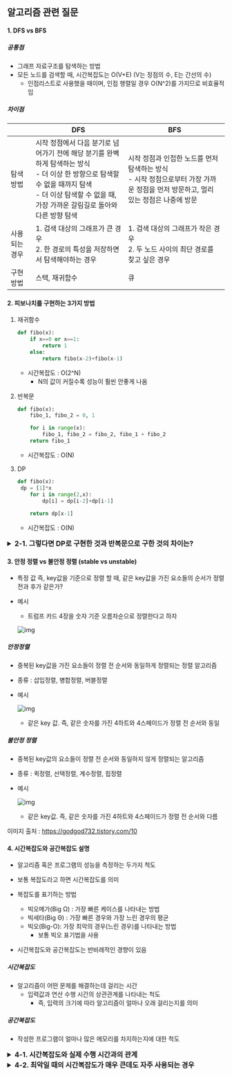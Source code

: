 ## 알고리즘 관련 질문

#### 1. DFS vs BFS

##### 공통점

- 그래프 자료구조를 탐색하는 방법
- 모든 노드를 검색할 때, 시간복잡도는 O(V+E) (V는 정점의 수, E는 간선의 수)
  - 인접리스트로 사용했을 때이며, 인접 행렬일 경우 O(N^2)를 가지므로 비효율적임

##### 차이점

|               | DFS                                                          | BFS                                                          |
| ------------- | ------------------------------------------------------------ | ------------------------------------------------------------ |
| 탐색 방법     | 시작 정점에서 다음 분기로 넘어가기 전에 해당 분기를 완벽하게 탐색하는 방식<br />- 더 이상 한 방향으로 탐색할 수 없을 때까지 탐색<br />- 더 이상 탐색할 수 없을 때, 가장 가까운 갈림길로 돌아와 다른 방향 탐색 | 시작 정점과 인접한 노드를 먼저 탐색하는 방식<br />- 시작 정점으로부터 가장 가까운 정점을 먼저 방문하고, 멀리 있는 정점은 나중에 방문 |
| 사용되는 경우 | 1. 검색 대상의 그래프가 큰 경우<br />2. 한 경로의 특성을 저장하면서 탐색해야하는 경우 | 1. 검색 대상의 그래프가 작은 경우<br />2. 두 노드 사이의 최단 경로를 찾고 싶은 경우 |
| 구현 방법     | 스택, 재귀함수                                               | 큐                                                           |





#### 2. 피보나치를 구현하는 3가지 방법

1. 재귀함수

   ```python
   def fibo(x):
       if x==0 or x==1:
           return 1
       else:
           return fibo(x-2)+fibo(x-1)
   ```

   - 시간복잡도 : O(2^N)
     - N의 값이 커질수록 성능이 훨씬 안좋게 나옴

   

2. 반복문

   ```python
   def fibo(x):
       fibo_1, fibo_2 = 0, 1
   
       for i in range(x):
           fibo_1, fibo_2 = fibo_2, fibo_1 + fibo_2
       return fibo_1
   ```

   - 시간복잡도 : O(N)

   

3. DP

   ```python
   def fibo(x):
   	dp = [1]*x
       for i in range(2,x):
           dp[i] = dp[i-2]+dp[i-1]
       
       return dp[x-1]
   ```

   - 시간복잡도 : O(N)

   

<details>
<summary style="font-size: 16px; font-weight: bold;">2-1. 그렇다면 DP로 구현한 것과 반복문으로 구한 것의 차이는?</summary>
<div markdown="1">
  <ul>
      <li>DP로 구한 경우, 한번 값을 구하고 난 뒤에 다시 구할 때는 O(1)만에 구할 수 있음</li>
      <br>
      <li>즉, fibo(N)의 값을 한번 구하고 난 뒤에, N보다 작은 경우 역시도 O(1)만에 구할 수 있음</li>
  </ul> 
</div>
</details> 



#### 3. 안정 정렬 vs 불안정 정렬 (stable vs unstable)

- 특정 값 즉, key값을 기준으로 정렬 할 때, 같은 key값을 가진 요소들의 순서가 정렬 전과 후가 같은가?

- 예시 

  - 트럼프 카드 4장을 숫자 기준 오름차순으로 정렬한다고 하자

  ![img](https://t1.daumcdn.net/cfile/tistory/9957C8375C35A1411C)

##### 안정정렬

- 중복된 key값을 가진 요소들이 정렬 전 순서와 동일하게 정렬되는 정렬 알고리즘

- 종류 : 삽입정렬, 병합정렬, 버블정렬

- 예시

  ![img](https://t1.daumcdn.net/cfile/tistory/99D4AB375C35A14222)

  - 같은 key 값. 즉, 같은 숫자를 가진 4하트와 4스페이드가 정렬 전 순서와 동일 



##### 불안정 정렬

- 중복된 key값의 요소들이 정렬 전 순서와 동일하지 않게 정렬되는 알고리즘

- 종류 : 퀵정렬, 선택정렬, 계수정렬, 힙정렬

- 예시

  ![img](https://t1.daumcdn.net/cfile/tistory/99345A375C35A1431E)

  - 같은 key값. 즉, 같은 숫자를 가진 4하트와 4스페이드가 정렬 전 순서와 다름

이미지 출처 : https://godgod732.tistory.com/10



#### 4. 시간복잡도와 공간복잡도 설명

- 알고리즘 혹은 프로그램의 성능을 측정하는 두가지 척도
- 보통 복잡도라고 하면 시간복잡도를 의미

- 복잡도를 표기하는 방법
  - 빅오메가(Big Ω) : 가장 빠른 케이스를 나타내는 방법
  - 빅세타(Big Θ) : 가장 빠른 경우와 가장 느린 경우의 평균
  - 빅오(Big-O): 가장 최악의 경우(느린 경우)를 나타내는 방법
    - 보통 빅오 표기법을 사용
- 시간복잡도와 공간복잡도는 반비례적인 경향이 있음



##### 시간복잡도

- 알고리즘이 어떤 문제를 해결하는데 걸리는 시간
  - 입력값과 연산 수행 시간의 상관관계를 나타내는 척도
    - 즉, 입력의 크기에 따라 알고리즘이 얼마나 오래 걸리는지를 의미

##### 공간복잡도

- 작성한 프로그램이 얼마나 많은 메모리를 차지하는지에 대한 척도



<details>
<summary style="font-size: 16px; font-weight: bold;">4-1. 시간복잡도와 실제 수행 시간과의 관계</summary>
<div markdown="1">
  컴퓨터의 환경에 따라 실제 수행시간은 달라짐. <br>
  또한, 시간복잡도는 주로 빅오 표기법을 사용하기에 최악의 경우를 나타냄 <br>
  즉, 같은 알고리즘이어도 컴퓨터의 환경에 따라 실제 실행시간은 달라질 수 있으며, 입력값에 따라서도 달라질 수 있음 <br>
  또한, 빅오표기법을 작성할 때, 상수나 최고차항 이외의 항들은 모두 제외하고 근사치를 표기하기 때문에 실제 결과와는 다를 수 있음
</div>
</details> 

<details>
<summary style="font-size: 16px; font-weight: bold;">4-2. 최악일 때의 시간복잡도가 매우 큰데도 자주 사용되는 경우</summary>
<div markdown="1">
  <p style="font-weight:bold">퀵 소트</p>
  <p>
      퀵소트가 대표적인 예시 <br>
      정렬하고자 하는 대상이 이미 정렬되어 있는 경우 퀵소트는 최악일 때 시간 복잡도 O(n^2)을 가짐. <br>
      하지만, 평균적으로 O(nlogn)의 아주 좋은 시간복잡도를 가짐 <br>
      그래서 C, C++, PHP와 같은 프로그래밍 언어의 내장정렬 함수에서 사용됩니다. 
    </p>
    </div>
</details>

